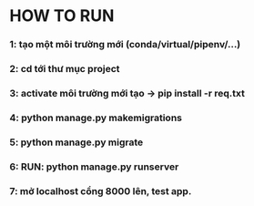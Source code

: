 # HOW TO RUN

### 1: tạo một môi trường mới (conda/virtual/pipenv/...)
### 2: cd tới thư mục project
### 3: activate môi trường mới tạo -> pip install -r req.txt
### 4: python manage.py makemigrations
### 5: python manage.py migrate
### 6: RUN: python manage.py runserver
### 7: mở localhost cổng 8000 lên, test app.
